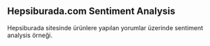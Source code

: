 ## Hepsiburada.com Sentiment Analysis

Hepsiburada sitesinde ürünlere yapılan yorumlar üzerinde sentiment analysis örneği.